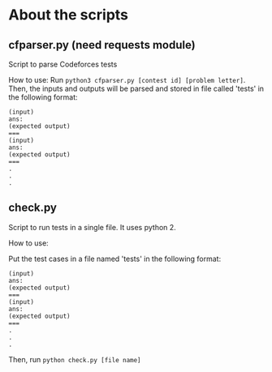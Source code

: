 # About the scripts

## cfparser.py (need requests module)
Script to parse Codeforces tests

How to use: Run ```python3 cfparser.py [contest id] [problem letter]```. Then, the inputs and outputs will be parsed and stored in file called 'tests' in the following format:

```
(input)
ans:
(expected output)
===
(input)
ans:
(expected output)
===
.
.
.
```

## check.py
Script to run tests in a single file. It uses python 2.

How to use: 

Put the test cases in a file named 'tests' in the following format:

```
(input)
ans:
(expected output)
===
(input)
ans:
(expected output)
===
.
.
.
```

Then, run ```python check.py [file name]```
